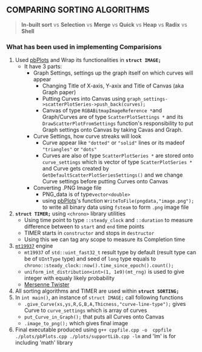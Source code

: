 ## COMPARING SORTING ALGORITHMS 
> **In-built sort** vs **Selection** vs **Merge** vs **Quick** vs **Heap** vs **Radix** vs **Shell**

### What has been used in implementing Comparisions

1. Used [pbPlots](https://github.com/InductiveComputerScience/pbPlots/tree/v0.1.8.0) and Wrap its functionalities in **`struct IMAGE;`**
   - It have 3 parts: 
     - Graph Settings, settings up the graph itself on which curves will appear 
       - Changing Title of X-axis, Y-axix and Title of Canvas (aka Graph paper)
       - Putting Curves into Canvas using `graph_settings->scatterPlotSeries->push_back(curves);`
       - Canvas of type `RGBABitmapImageReference *`and Graph/Curves are of type `ScatterPlotSettings *` and its `DrawScatterPlotFromSettings` function's responsibility
         to put Graph settings onto Canvas by taking Cavas and Graph.
     - Curve Settings, how curve streaks will look
       - Curve appear like `"dotted"` or `"solid"` lines or its madeof `"triangles"` or `"dots"` 
       - Curves are also of type `ScatterPlotSeries *` are stored onto `curve_settings` which is vector of type `ScatterPlotSeries *` and Curve gets created by `GetDefaultScatterPlotSeriesSettings()`
         and we change Curve settings before putting Curves onto Canvas
     - Converting .PNG Image file
       - PNG_data is of type`vector<double>`
       - using [pbPlots](https://github.com/InductiveComputerScience/pbPlots/tree/v0.1.8.0)'s function `WriteToFile(pngdata,"image.png");` to write all binary data using `fsteam` to form
         `.png` image file
2. **`struct TIMER;`** using `<chrono>` library utilities 
   - Using time point to type `::steady_clock` and `::duration` to measure difference between to `start` and `end` time points
   - TIMER starts in `constructor` and stops in `destructor`
   - Using this we can tag any scope to measure its Completion time
3. [`mt19937`](https://en.cppreference.com/w/cpp/numeric/random/mersenne_twister_engine) engine
   - `mt19937` of `std::uint_fast32_t` result type by default (result type can be of `UIntType` type) and seed of `long` type equals to `chrono::steady_clock::now().time_since_epoch().count();` 
   -  `uniform_int_distribution<int>(1, 1e9)(mt_rng)` is used to give integer with equaly likely probability
   - [Mersenne Twister](https://en.wikipedia.org/wiki/Mersenne_Twister)
4. All sorting algorithms and TIMER are used within **`struct SORTING;`**
5. In `int main()`, an instance of `struct IMAGE;` call following functions
   - `.give_Curve(xs,ys,R,G,B,A,Thicness,"curve-line-type");` gives Curve to `curve_settings` which is array of curves 
   - `put_Curve_in_Graph();` that puts all Curves onto Canvas
   - `.image_to_png();` which gives final image
6. Final executable produced using `g++ cppfile.cpp -o  cppfile ./plots/pbPlots.cpp ./plots/supportLib.cpp -lm` and 'lm' is for including 'math' library

   
     
